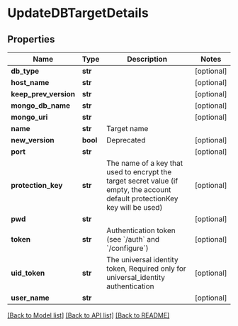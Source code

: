 # UpdateDBTargetDetails

## Properties
Name | Type | Description | Notes
------------ | ------------- | ------------- | -------------
**db_type** | **str** |  | [optional] 
**host_name** | **str** |  | [optional] 
**keep_prev_version** | **str** |  | [optional] 
**mongo_db_name** | **str** |  | [optional] 
**mongo_uri** | **str** |  | [optional] 
**name** | **str** | Target name | 
**new_version** | **bool** | Deprecated | [optional] 
**port** | **str** |  | [optional] 
**protection_key** | **str** | The name of a key that used to encrypt the target secret value (if empty, the account default protectionKey key will be used) | [optional] 
**pwd** | **str** |  | [optional] 
**token** | **str** | Authentication token (see &#x60;/auth&#x60; and &#x60;/configure&#x60;) | [optional] 
**uid_token** | **str** | The universal identity token, Required only for universal_identity authentication | [optional] 
**user_name** | **str** |  | [optional] 

[[Back to Model list]](../README.md#documentation-for-models) [[Back to API list]](../README.md#documentation-for-api-endpoints) [[Back to README]](../README.md)


